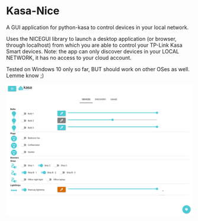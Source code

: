 # Kasa-Nice
A GUI application for python-kasa to control devices in your local network.

Uses the NICEGUI library to launch a desktop application (or browser, through localhost) from which you are able to control your TP-Link Kasa Smart devices.
Note: the app can only discover devices in your LOCAL NETWORK, it has no access to your cloud account.

Tested on Windows 10 only so far, BUT should work on other OSes as well. Lemme know ;)

![kasa-nice screenshot](kasa-nice/Kasa_GUI_Screenshot.png?raw=True)
